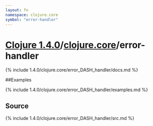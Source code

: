 ```yaml
---
layout: fn
namespace: clojure.core
symbol: "error-handler"
---
```


# [Clojure 1.4.0](../../)/[clojure.core](../)/error-handler

{% include 1.4.0/clojure.core/error_DASH_handler/docs.md %}

##Examples

{% include 1.4.0/clojure.core/error_DASH_handler/examples.md %}
## Source
{% include 1.4.0/clojure.core/error_DASH_handler/src.md %}

